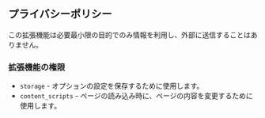 ## プライバシーポリシー

この拡張機能は必要最小限の目的でのみ情報を利用し、外部に送信することはありません。

### 拡張機能の権限

- `storage` - オプションの設定を保存するために使用します。
- `content_scripts` - ページの読み込み時に、ページの内容を変更するために使用します。
